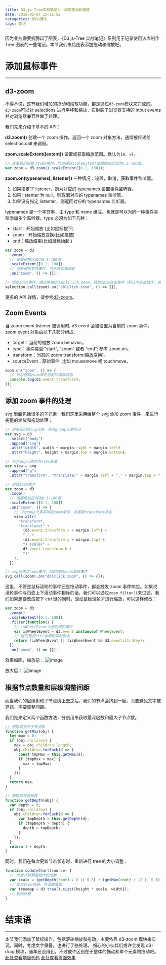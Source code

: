 ```yaml
---
title: D3.js-Tree实战笔记4--添加拖动和缩放
date: 2018-02-07 15:11:52
categories: D3小馒头
tags: 笔记
---
```


因为业务需要折腾起了图表，《D3.js-Tree 实战笔记》系列用于记录使用该库制作 Tree 图表的一些笔记。本节我们来给图表添加拖动和缩放吧。

<!--more-->

# 添加鼠标事件

---

## d3-zoom

不得不说，这节我们增加的拖动和缩放功能，都是通过`d3-zoom`模块来完成的。
`d3-zoom`可以对 selections 进行平移和缩放，它封装了浏览器支持的 input events 并对浏览器兼容性做了处理。

我们先来介绍下基本的 API：

**d3.zoom()**
创建一个 zoom 操作。返回一个 zoom 对象方法，通常被传递给 selection.call 来调用。

**zoom.scaleExtent([extent])**
设置或获取缩放范围。默认为`[0, ∞]`。

```js
// 这里我们创建了zomm操作，同时通过scaleExtent设置缩放区域为0.1-100倍。
var zoom = d3.zoom().scaleExtent([0.1, 100]);
```

**zoom.on(typenames[, listener])**
三种情况：设置，取消，获取事件监听器。

1. 如果指定了 listener，则为对应的 typenames 设置事件监听器。
2. 如果 listenter 为 null，则取消对应的 typenames 监听器。
3. 如果没有指定 listenter，则返回对应的 typenames 监听器。

typenames 是一个字符串，由 type 和 name 组成。也就是可以为同一种事件类型添加多个监听器。type 必须为如下几种：

* start：开始缩放 (比如鼠标按下)
* zoom：开始缩放变换(比如拖拽)
* end：缩放结束(比如鼠标抬起 )

```js
var zoom = d3
  .zoom()
  // 设置缩放区域为0.1-100倍
  .scaleExtent([0.1, 100])
  // 监听缩放变换事件，包括拖动和滚轮
  .on("zoom", () => {});

// 绑定zoom事件，通过单独定义dblclick.zoom，释放zoom双击事件（默认为双击放大，会与动态请求冲突）
selection.call(zoom).on("dblclick.zoom", () => {});
```

更多的 API 详情，请参考[d3-zoom](https://github.com/xswei/d3js_doc/tree/master/API/d3-zoom-master)。

## Zoom Events

当 zoom event listener 被调用时, d3.event 会被设置为当前的 zoom 事件。zoom event 对象由以下几部分组成:

* target：当前的缩放 zoom behavior。
* type：事件类型:“start”, “zoom” 或者 “end”; 参考 zoom.on。
* transform：当前的 zoom transform(缩放变换)。
* sourceEvent：原始事件, 比如 mousemove 或 touchmove。

```js
zoom.on("zoom", () => {
  // 可以获取zoom事件当前的缩放状态
  console.log(d3.event.transform);
});
```

## 添加 zoom 事件的处理

svg 里面包括很多的子元素，我们这里采用给整个 svg 添加 zoom 事件，来进行完整的缩放和拖动处理：

```js
// 这里我们将svg元素，和子group元素拆分
var svg = d3
  .select("body")
  .append("svg")
  .attr("width", width + margin.right + margin.left)
  .attr("height", height + margin.top + margin.bottom);

// 子group元素存为view变量
var view = svg
  .append("g")
  .attr("transform", "translate(" + margin.left + "," + margin.top + ")");

// 创建zoom操作
var zoom = d3
  .zoom()
  // 设置缩放区域为0.1-100倍
  .scaleExtent([0.1, 100])
  .on("zoom", () => {
    // 子group元素将响应zoom事件，并更新transform状态
    view.attr(
      "transform",
      "translate(" +
        (d3.event.transform.x + margin.left) +
        "," +
        (d3.event.transform.y + margin.top) +
        ") scale(" +
        d3.event.transform.k +
        ")"
    );
  });

// svg层绑定zoom事件，同时释放zoom双击事件
svg.call(zoom).on("dblclick.zoom", () => {});
```

这里，不管是鼠标滚轮的事件还是拖动事件，都会触发 zoom 事件响应。如果说滚轮事件与页面上下滚动事件相斥的话，我们可以通过`zoom.filter()`来过滤。我们如果想要改成按下 ctrl 键的同时，滚动鼠标滚轮才进行缩放，可以这样修改：

```js
var zoom = d3
  .zoom()
  .scaleExtent([0.1, 100])
  .filter(function() {
    // isWheelEvent为是否滚轮事件
    var isWheelEvent = d3.event instanceof WheelEvent;
    // 返回是否ctrl与滚轮同时触发
    return !isWheelEvent || (isWheelEvent && d3.event.ctrlKey);
  })
  .on("zoom", () => {});
```

效果如图，缩放前：
![image](https://github-imglib-1255459943.cos.ap-chengdu.myqcloud.com/1513511660%281%29.png)

放大后：
![image](https://github-imglib-1255459943.cos.ap-chengdu.myqcloud.com/1513511993%281%29.png)

## 根据节点数量和层级调整间距

而当我们的层级树和子节点树上去之后，我们的节点会挤到一起，而要避免文字被遮挡，需要调整间距。

我们先来定义两个函数方法，分别用来获取最深层数和最大子节点数。

```js
// 获取最多的子节点数
function getMax(obj) {
  let max = 0;
  if (obj.children) {
    max = obj.children.length;
    obj.children.forEach(d => {
      const tmpMax = this.getMax(d);
      if (tmpMax > max) {
        max = tmpMax;
      }
    });
  }
  return max;
}

// 获取最深层级数
function getDepth(obj) {
  var depth = 0;
  if (obj.children) {
    obj.children.forEach(d => {
      var tmpDepth = this.getDepth(d);
      if (tmpDepth > depth) {
        depth = tmpDepth;
      }
    });
  }
  return 1 + depth;
}
```

同时，我们在每次更新节点状态时，重新进行 tree 的大小调整：

```js
function updateChart(source) {
  // 大致计算需要放大的倍数
  var scale = (getDepth(root) / 8 || 0.5) + (getMax(root) / 12 || 0.5);
  // 定义Tree层级，并设置宽高
  var treemap = d3.tree().size([height * scale, width]);
  // 其他处理
}
```

# 结束语

---

本节我们添加了鼠标操作，包括滚轮缩放和拖动，主要依靠 d3-zoom 模块来实现。同时，考虑文字重叠，也进行了些处理。
细心的小伙伴们或许会发现 d3-drag 模块，骚年还没用到，不过或许区别在于整体的拖动和单个元素的拖动吧。
[此处查看项目代码](https://github.com/godbasin/godbasin.github.io/tree/blog-codes/d3-tree-notes/4-zoom-amd-drag)
[此处查看页面效果](http://d3.godbasin.com/4-zoom-amd-drag/index.html)
